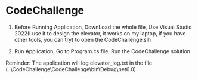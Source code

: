 # CodeChallenge

1) Before Running Application, DownLoad the whole file, Use Visual Studio 2022(I use it to design the elevator, it works on my laptop, if you have other tools, you can try) to open the CodeChallenge.slh

2) Run Application, Go to Program.cs file, Run the CodeChallenge solution


Reminder: The application will log elevator_log.txt in the file (..\CodeChallenge\CodeChallenge\bin\Debug\net6.0)
